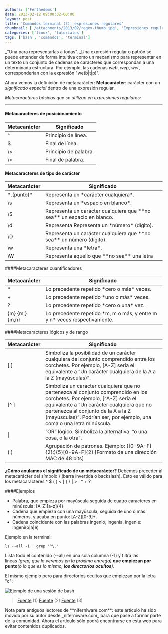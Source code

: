 ```yaml
---
authors: ['Ferthedems']
date: 2013-02-12 09:00:32+00:00
layout: post
title: 'Comandos terminal (3): expresiones regulares'
thumbnail: ['/attachments/2013/02/regex-thumb.jpg', 'Expresiones regulares']
categories: ['linux', 'tutoriales']
tags: ['bash', 'comandos', 'terminal']
---
```


_"Una para representarlas a todas". _Una expresión regular o patrón se puede entender de forma intuitiva como un mecanismo para representar en un texto un conjunto de cadenas de caracteres que correspondan a una determinada estructura. Por ejemplo, las cadenas _web_, _wep_, _wet_, corresponderían con la expresión "we(b|t|p)".

Ahora vemos  la definición de metacarácter:
**Metacarácter**: carácter con un _significado especial_ dentro de una expresión regular.

_Metacaracteres básicos que se utilizan en expresiones regulares:_
* * *

#### Metacaracteres de posicionamiento

<table class="table table-striped">
    <thead>
        <tr>
            <th>Metacarácter</th>
            <th>Significado</th>
        </tr>
    </thead>
    <tbody>
        <tr>
            <td>^</td>
            <td>Principio de línea.</td>
        </tr>
        <tr>
            <td>$</td>
            <td>Final de línea.</td>
        </tr>
        <tr>
            <td>\<</td>
            <td>Principio de palabra.</td>
        </tr>
        <tr>
        	<td>\></td>
        	<td>Final de palabra.</td>
        </tr>
    </tbody>
</table>

#### Metacaracteres de tipo de carácter

<table class="table table-striped">
	<thead>
		<tr>
			<th>Metacarácter</th>
			<th>Significado</th>
		</tr>
	</thead>
	<tbody>
		<tr>
			<td>*.(punto)*</td>
			<td>Representa un *carácter cualquiera*.</td>
		</tr>
		<tr>
			<td>\s</td>
			<td>Representa un *espacio en blanco*.</td>
		</tr>
		<tr>
			<td>\S</td>
			<td>Representa un carácter cualquiera que **no sea** un espacio en blanco.</td>
		</tr>
		<tr>
			<td>\d</td>
			<td>Representa Representa un *número* (dígito).</td>
		</tr>		
		<tr>
			<td>\D</td>
			<td>Representa un carácter cualquiera que **no sea** un número (dígito).</td>
		</tr>
		<tr>
			<td>\w</td>
			<td>Representa una *letra*.</td>
		</tr>
		<tr>
			<td>\W</td>
			<td>Representa aquello que **no sea** una letra</td>
		</tr>
	</tbody>
</table>

####Metacaracteres cuantificadores

<table class="table table-striped">
	<thead>
		<tr>
			<th>Metacarácter</th>
			<th>Significado</th>
		</tr>
	</thead>
	<tbody>
		<tr>
			<td>*</td>
			<td>Lo precedente repetido *cero o más* veces.</td>
		</tr>
		<tr>
			<td>+</td>
			<td>Lo precedente repetido *uno o más* veces.</td>
		</tr>
		<tr>
			<td>?</td>
			<td>Lo precedente repetido *cero o una* vez.</td>
		</tr>
		<tr>
			<td>{m} {m,} {m,n}</td>
			<td>Lo precedente repetido *m, m o más, y entre m y n* veces respectivamente.</td>
		</tr>
	</tbody>
</table>

####Metacaracteres lógicos y de rango

<table class="table table-striped">
    <thead>
        <tr>
            <th>Metacarácter</th>
            <th>Significado</th>
        </tr>
    </thead>
    <tbody>
        <tr>
            <td>[  ]</td>
            <td>Simboliza la posibilidad de un carácter cualquiera del conjunto comprendido entre los corchetes. Por ejemplo, [A-Z] sería el equivalente a “Un carácter cualquiera de la A a la Z (mayúsculas)”.</td>
        </tr>
        <tr>
            <td>[^ ]</td>
            <td> Simboliza un carácter cualquiera que no pertenezca al conjunto comprendido en los corchetes. Por ejemplo, [^A-Z] sería el equivalente a “Un carácter cualquiera que no pertenezca al conjunto de la A a la Z (mayúsculas)”. Podrían ser, por ejemplo, una coma o una letra minúscula.</td>
        </tr>
        <tr>
            <td>|</td>
            <td> ”OR” lógico. Simboliza la alternativa: “o una cosa, o la otra”.</td>
        </tr>
        <tr>
            <td>( )</td>
            <td>Agrupación de patrones. Ejemplo: ([0-9A-F]{2}:){5}[0-9A-F]{2} [Formato de una dirección MAC de 48 bits]</td>
        </tr>
    </tbody>
</table>

**¿Cómo anulamos el significado de un metacarácter?** Debemos preceder al metacarácter del símbolo \ (barra invertida o backslash). Esto es válido para los metacaracteres ^ $ ( ) < [ { \ | > . * + ?

####Ejemplos
* Palabra, que empieza por mayúscula seguida de cuatro caracteres en minúscula: [A-Z][a-z]{4}
* Cadena que empieza con una mayúscula, seguida de uno o más números, y acaba en punto: [A-Z][0-9]+\.
* Cadena coincidente con las palabras ingenio, ingenia, ingenie: ingeni(o|a|e)

Ejemplo en la terminal:

    ls --all -1 | grep "^\."

Lista todo el contenido (--all) en una sola columna (-1) y filtra las líneas _(grep, que lo veremos en la próxima entrega)_ **que empiezan por punto**_(o lo que es lo mismo, **los directorios ocultos**)_.

El mismo ejemplo pero para directorios ocultos que empiezan por la letra "c":

<img alt="Ejemplo de una sesión de bash" src="/img/placeholder.gif" data-original="/attachments/2013/02/Captura-de-pantalla-de-2013-02-10-134423.png" class="img-responsive img-rounded lazy" style="margin: 0 auto; display: block;">

> [Fuente](http://enavas.blogspot.com.es/2008/03/linux-expresiones-regulares.html) (1) [Fuente](http://es.scribd.com/doc/30378197/74/Caracteres-y-metacaracteres) (2) [Fuente](http://www.the-evangelist.info/2009/12/expresiones-regulares/) (3)

<div class="alert alert-info">
Nota para antiguos lectores de **niferniware.com**: este artículo ha sido movido por su autor desde _niferniware.com_ para que pase a formar parte de la comunidad. Ahora el artículo sólo podrá encontrarse en esta web para evitar contenidos duplicados.
</div>


